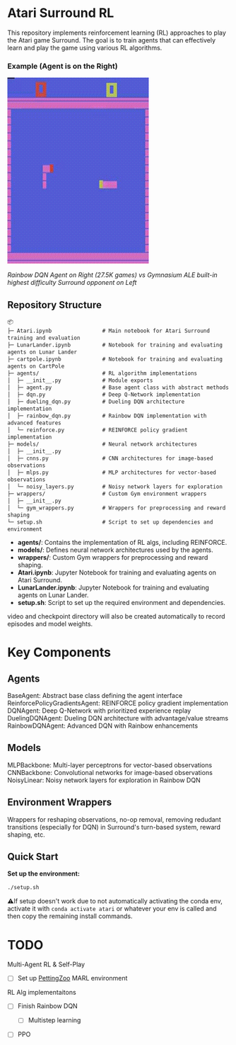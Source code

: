 # Atari Surround RL

This repository implements reinforcement learning (RL) approaches to play the Atari game Surround. The goal is to train agents that can effectively learn and play the game using various RL algorithms.

### Example (Agent is on the Right)

[![Atari Surround RL Demo](assets/rainbow_dqn_27500.gif)](https://youtube.com/v/pOTpUfn1w1o)

<em>Rainbow DQN Agent on Right (27.5K games) vs Gymnasium ALE built-in highest difficulty Surround opponent on Left</em> 

## Repository Structure
```
📦 
├─ Atari.ipynb                # Main notebook for Atari Surround training and evaluation
├─ LunarLander.ipynb          # Notebook for training and evaluating agents on Lunar Lander
├─ cartpole.ipynb             # Notebook for training and evaluating agents on CartPole
├─ agents/                    # RL algorithm implementations
│  ├─ __init__.py             # Module exports
│  ├─ agent.py                # Base agent class with abstract methods
│  ├─ dqn.py                  # Deep Q-Network implementation
│  ├─ dueling_dqn.py          # Dueling DQN architecture implementation
│  ├─ rainbow_dqn.py          # Rainbow DQN implementation with advanced features
│  └─ reinforce.py            # REINFORCE policy gradient implementation
├─ models/                    # Neural network architectures
│  ├─ __init__.py             
│  ├─ cnns.py                 # CNN architectures for image-based observations
│  ├─ mlps.py                 # MLP architectures for vector-based observations
│  └─ noisy_layers.py         # Noisy network layers for exploration
├─ wrappers/                  # Custom Gym environment wrappers
│  ├─ __init__.py
│  └─ gym_wrappers.py         # Wrappers for preprocessing and reward shaping
└─ setup.sh                   # Script to set up dependencies and environment
```

- **agents/**: Contains the implementation of RL algs, including REINFORCE.
- **models/**: Defines neural network architectures used by the agents.
- **wrappers/**: Custom Gym wrappers for preprocessing and reward shaping.
- **Atari.ipynb**: Jupyter Notebook for training and evaluating agents on Atari Surround.
- **LunarLander.ipynb**: Jupyter Notebook for training and evaluating agents on Lunar Lander.
- **setup.sh**: Script to set up the required environment and dependencies.

video and checkpoint directory will also be created automatically to record episodes and model weights.

# Key Components
## Agents

BaseAgent: Abstract base class defining the agent interface
ReinforcePolicyGradientsAgent: REINFORCE policy gradient implementation
DQNAgent: Deep Q-Network with prioritized experience replay
DuelingDQNAgent: Dueling DQN architecture with advantage/value streams
RainbowDQNAgent: Advanced DQN with Rainbow enhancements

## Models

MLPBackbone: Multi-layer perceptrons for vector-based observations
CNNBackbone: Convolutional networks for image-based observations
NoisyLinear: Noisy network layers for exploration in Rainbow DQN

## Environment Wrappers

Wrappers for reshaping observations, no-op removal, removing redudant transitions (especially for DQN) in Surround's turn-based system, reward shaping, etc.

## Quick Start 

**Set up the environment:**
```sh
./setup.sh
```

⚠️If setup doesn't work due to not automatically activating the conda env, activate it with `conda activate atari` or whatever your env is called and then copy the remaining install commands.


# TODO

Multi-Agent RL & Self-Play
- [ ] Set up [PettingZoo](https://pettingzoo.farama.org/environments/atari/surround/) MARL environment

RL Alg implementaitons
- [ ] Finish Rainbow DQN
    - [ ] Multistep learning
- [ ] PPO 

